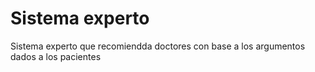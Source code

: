# Sistema experto

Sistema experto que recomiendda doctores con base a los argumentos dados a los pacientes


